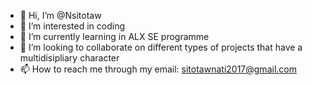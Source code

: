 - 👋 Hi, I’m @Nsitotaw
- 👀 I’m interested in coding
- 🌱 I’m currently learning in ALX SE programme
- 💞️ I’m looking to collaborate on different types of projects that have a multidisipliary character
- 📫 How to reach me through my email: sitotawnati2017@gmail.com

<!---
Nsitotaw/Nsitotaw is a ✨ special ✨ repository because its `README.md` (this file) appears on your GitHub profile.
You can click the Preview link to take a look at your changes.
--->

